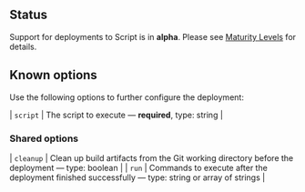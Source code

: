 ## Status

Support for deployments to Script is in **alpha**. Please see [Maturity Levels](/user/deployment-v2#maturity-levels) for details.
## Known options

Use the following options to further configure the deployment:

| `script` | The script to execute &mdash; **required**, type: string |

### Shared options

| `cleanup` | Clean up build artifacts from the Git working directory before the deployment &mdash; type: boolean |
| `run` | Commands to execute after the deployment finished successfully &mdash; type: string or array of strings |

